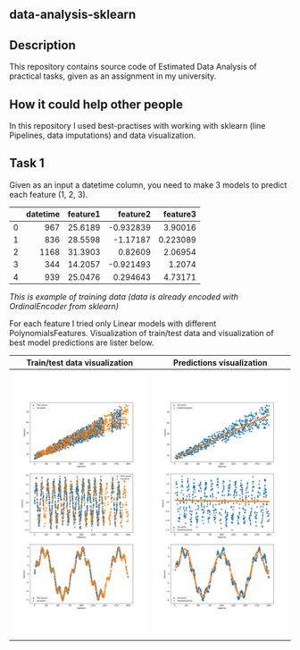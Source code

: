 ## data-analysis-sklearn

## Description

This repository contains source code of Estimated Data Analysis of practical tasks, given as an assignment in my
university.

## How it could help other people

In this repository I used best-practises with working with sklearn (line Pipelines, data imputations) and data
visualization.

## Task 1

Given as an input a datetime column, you need to make 3 models to predict each feature (1, 2, 3). 

|    |   datetime |   feature1 |   feature2 |   feature3 |
|---:|-----------:|-----------:|-----------:|-----------:|
|  0 |        967 |    25.6189 |  -0.932839 |   3.90016  |
|  1 |        836 |    28.5598 |  -1.17187  |   0.223089 |
|  2 |       1168 |    31.3903 |   0.82609  |   2.06954  |
|  3 |        344 |    14.2057 |  -0.921493 |   1.2074   |
|  4 |        939 |    25.0476 |   0.294643 |   4.73171  |
*This is example of training data (data is already encoded with OrdinalEncoder from sklearn)*

For each feature I tried only Linear models with different PolynomialsFeatures.
Visualization of train/test data and visualization of best model predictions are lister below.

| Train/test data visualization  | Predictions visualization |
| ------------- | ------------- |
|![](figures/data-inputing-visualization-dataset.png)   | ![](figures/data-inputing-prediction.png)  |
